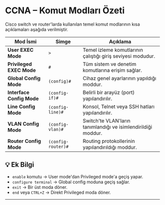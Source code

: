 # CCNA – Komut Modları Özeti

Cisco switch ve router'larda kullanılan temel komut modlarının kısa açıklamaları aşağıda verilmiştir.

| Mod İsmi                    | Simge             | Açıklama                                                                |
|----------------------------|------------------|--------------------------------------------------------------------------|
| **User EXEC Mode**         | `>`              | Temel izleme komutlarının çalıştığı giriş seviyesi modudur.             |
| **Privileged EXEC Mode**   | `#`              | Tüm sistem ve denetim komutlarına erişim sağlar.                        |
| **Global Config Mode**     | `(config)#`      | Cihaz genel ayarlarının yapıldığı moddur.                               |
| **Interface Config Mode**  | `(config-if)#`   | Belirli bir arayüz (port) yapılandırılır.                               |
| **Line Config Mode**       | `(config-line)#` | Konsol, Telnet veya SSH hatları yapılandırılır.                         |
| **VLAN Config Mode**       | `(config-vlan)#` | Switch'te VLAN'ların tanımlandığı ve isimlendirildiği moddur.           |
| **Router Config Mode**     | `(config-router)#` | Routing protokollerinin yapılandırıldığı moddur.                     |

## 💡 Ek Bilgi

- `enable` komutu → User mode'dan Privileged mode'a geçiş yapar.  
- `configure terminal` → Global config moduna geçiş sağlar.  
- `exit` → Bir üst moda döner.  
- `end` veya `CTRL+Z` → Direkt Privileged moda döner.

---

